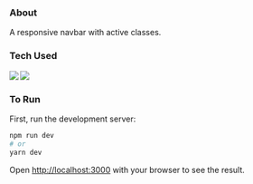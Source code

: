 <h3>About</h3>
A responsive navbar with active classes.

<h3>Tech Used</h3>
<img align="left" src="https://img.shields.io/badge/-Next.JS-white?style=for-the-badge&logo=next.js&logoColor=000000" />
<img align="left" src="https://img.shields.io/badge/-Styled%20Components-white?style=for-the-badge&logo=styled-components&logoColor=DB7093" />
<br/>

<h3>To Run</h3>
First, run the development server:

```bash
npm run dev
# or
yarn dev
```

Open [http://localhost:3000](http://localhost:3000) with your browser to see the result.
